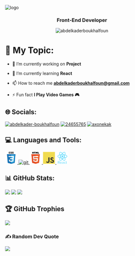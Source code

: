 ![logo](https://github.com/AbdelkaderBoukhalfoun/hello-world/blob/main/Github%20Banner.png)
<h3 align="center">Front-End Developer</h3>

<p align="center"> <img src="https://komarev.com/ghpvc/?username=abdelkaderboukhalfoun&label=Profile%20views&color=0e75b6&style=flat" alt="abdelkaderboukhalfoun" /> </p>

# 📝 My Topic:



- 🔭 I’m currently working on **Project**

- 🌱 I’m currently learning **React**

- 📫 How to reach me **abdelkaderboukhalfoun@gmail.com**

- ⚡ Fun fact **I Play Video Games 🎮**



## 🌐 Socials:


<p align="left">
<a href="https://linkedin.com/4722b1305"><img align="center" src="https://raw.githubusercontent.com/rahuldkjain/github-profile-readme-generator/master/src/images/icons/Social/linked-in-alt.svg" alt="abdelkader-boukhalfoun" height="30" width="40" /></a>
<a href="https://stackoverflow.com/users/24655765" target="blank"><img align="center" src="https://raw.githubusercontent.com/rahuldkjain/github-profile-readme-generator/master/src/images/icons/Social/stack-overflow.svg" alt="24655765" height="30" width="40" /></a>
<a href="https://instagram.com/axonekak" target="blank"><img align="center" src="https://raw.githubusercontent.com/rahuldkjain/github-profile-readme-generator/master/src/images/icons/Social/instagram.svg" alt="axonekak" height="30" width="40" /></a>
</p>



## 💻 Languages and Tools:
<p align="left"> <a href="https://www.w3schools.com/css/" target="_blank" rel="noreferrer"> <img src="https://raw.githubusercontent.com/devicons/devicon/master/icons/css3/css3-original-wordmark.svg" alt="css3" width="40" height="40"/> </a> <a href="https://git-scm.com/" target="_blank" rel="noreferrer"> <img src="https://www.vectorlogo.zone/logos/git-scm/git-scm-icon.svg" alt="git" width="40" height="40"/> </a> <a href="https://www.w3.org/html/" target="_blank" rel="noreferrer"> <img src="https://raw.githubusercontent.com/devicons/devicon/master/icons/html5/html5-original-wordmark.svg" alt="html5" width="40" height="40"/> </a> <a href="https://developer.mozilla.org/en-US/docs/Web/JavaScript" target="_blank" rel="noreferrer"> <img src="https://raw.githubusercontent.com/devicons/devicon/master/icons/javascript/javascript-original.svg" alt="javascript" width="40" height="40"/> </a> <a href="https://reactjs.org/" target="_blank" rel="noreferrer"> <img src="https://raw.githubusercontent.com/devicons/devicon/master/icons/react/react-original-wordmark.svg" alt="react" width="40" height="40"/> </a> </p>



## 📊 GitHub Stats:
![](https://github-readme-stats.vercel.app/api?username=AbdelkaderBoukhalfoun&theme=radical&hide_border=false&include_all_commits=false&count_private=false)<th/>
![](https://github-readme-streak-stats.herokuapp.com/?user=AbdelkaderBoukhalfoun&theme=radical&hide_border=false)
![](https://github-readme-stats.vercel.app/api/top-langs/?username=AbdelkaderBoukhalfoun&theme=radical&hide_border=false&include_all_commits=false&count_private=false&layout=compact)



## 🏆 GitHub Trophies
![](https://github-profile-trophy.vercel.app/?username=AbdelkaderBoukhalfoun&theme=radical&no-frame=false&no-bg=false&margin-w=4)

### ✍️ Random Dev Quote
![](https://quotes-github-readme.vercel.app/api?type=horizontal&theme=radical)

<!-- Proudly created with GPRM ( https://gprm.itsvg.in ) -->
